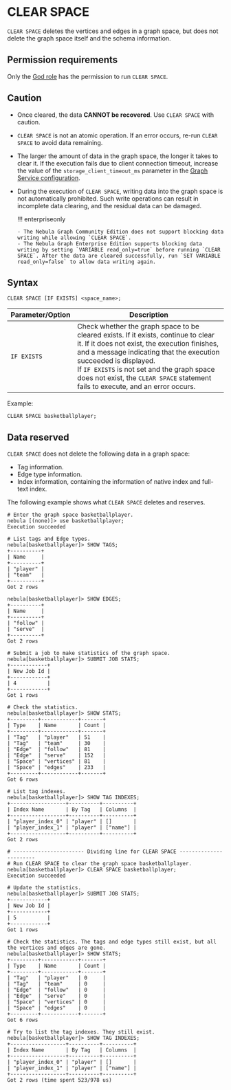 # CLEAR SPACE

`CLEAR SPACE` deletes the vertices and edges in a graph space, but does not delete the graph space itself and the schema information.

## Permission requirements

Only the [God role](../../7.data-security/1.authentication/3.role-list.md) has the permission to run `CLEAR SPACE`.

## Caution

- Once cleared, the data **CANNOT be recovered**. Use `CLEAR SPACE` with caution.
- `CLEAR SPACE` is not an atomic operation. If an error occurs, re-run `CLEAR SPACE` to avoid data remaining.
- The larger the amount of data in the graph space, the longer it takes to clear it. If the execution fails due to client connection timeout, increase the value of the `storage_client_timeout_ms` parameter in the [Graph Service configuration](../../5.configurations-and-logs/1.configurations/3.graph-config.md).
- During the execution of `CLEAR SPACE`, writing data into the graph space is not automatically prohibited. Such write operations can result in incomplete data clearing, and the residual data can be damaged.

  !!! enterpriseonly

      - The Nebula Graph Community Edition does not support blocking data writing while allowing `CLEAR SPACE`.
      - The Nebula Graph Enterprise Edition supports blocking data writing by setting `VARIABLE read_only=true` before running `CLEAR SPACE`. After the data are cleared successfully, run `SET VARIABLE read_only=false` to allow data writing again.

## Syntax

```ngql
CLEAR SPACE [IF EXISTS] <space_name>;
```

| Parameter/Option | Description |
| - | - |
| `IF EXISTS` | Check whether the graph space to be cleared exists. If it exists, continue to clear it. If it does not exist, the execution finishes, and a message indicating that the execution succeeded is displayed. <br/>If `IF EXISTS` is not set and the graph space does not exist, the `CLEAR SPACE` statement fails to execute, and an error occurs. |

Example:

```ngql
CLEAR SPACE basketballplayer;
```

## Data reserved

`CLEAR SPACE` does not delete the following data in a graph space:

- Tag information.
- Edge type information.
- Index information, containing the information of native index and full-text index.

The following example shows what `CLEAR SPACE` deletes and reserves.

```ngql
# Enter the graph space basketballplayer.
nebula [(none)]> use basketballplayer;
Execution succeeded

# List tags and Edge types.
nebula[basketballplayer]> SHOW TAGS;
+----------+
| Name     |
+----------+
| "player" |
| "team"   |
+----------+
Got 2 rows

nebula[basketballplayer]> SHOW EDGES;
+----------+
| Name     |
+----------+
| "follow" |
| "serve"  |
+----------+
Got 2 rows

# Submit a job to make statistics of the graph space.
nebula[basketballplayer]> SUBMIT JOB STATS;
+------------+
| New Job Id |
+------------+
| 4          |
+------------+
Got 1 rows

# Check the statistics.
nebula[basketballplayer]> SHOW STATS;
+---------+------------+-------+
| Type    | Name       | Count |
+---------+------------+-------+
| "Tag"   | "player"   | 51    |
| "Tag"   | "team"     | 30    |
| "Edge"  | "follow"   | 81    |
| "Edge"  | "serve"    | 152   |
| "Space" | "vertices" | 81    |
| "Space" | "edges"    | 233   |
+---------+------------+-------+
Got 6 rows

# List tag indexes.
nebula[basketballplayer]> SHOW TAG INDEXES;
+------------------+----------+----------+
| Index Name       | By Tag   | Columns  |
+------------------+----------+----------+
| "player_index_0" | "player" | []       |
| "player_index_1" | "player" | ["name"] |
+------------------+----------+----------+
Got 2 rows

# ----------------------- Dividing line for CLEAR SPACE -----------------------
# Run CLEAR SPACE to clear the graph space basketballplayer.
nebula[basketballplayer]> CLEAR SPACE basketballplayer;
Execution succeeded

# Update the statistics.
nebula[basketballplayer]> SUBMIT JOB STATS;
+------------+
| New Job Id |
+------------+
| 5          |
+------------+
Got 1 rows

# Check the statistics. The tags and edge types still exist, but all the vertices and edges are gone.
nebula[basketballplayer]> SHOW STATS;
+---------+------------+-------+
| Type    | Name       | Count |
+---------+------------+-------+
| "Tag"   | "player"   | 0     |
| "Tag"   | "team"     | 0     |
| "Edge"  | "follow"   | 0     |
| "Edge"  | "serve"    | 0     |
| "Space" | "vertices" | 0     |
| "Space" | "edges"    | 0     |
+---------+------------+-------+
Got 6 rows

# Try to list the tag indexes. They still exist.
nebula[basketballplayer]> SHOW TAG INDEXES;
+------------------+----------+----------+
| Index Name       | By Tag   | Columns  |
+------------------+----------+----------+
| "player_index_0" | "player" | []       |
| "player_index_1" | "player" | ["name"] |
+------------------+----------+----------+
Got 2 rows (time spent 523/978 us)
```
